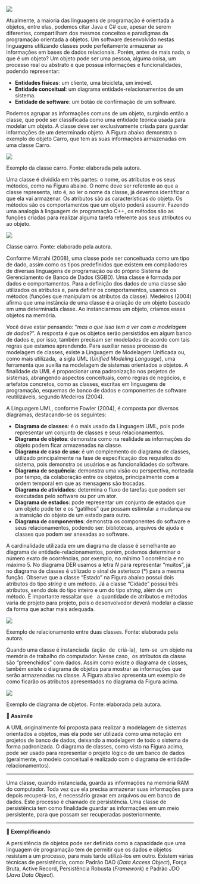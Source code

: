 [![](https://ampli-images.s3.amazonaws.com/production/1c4cc65f-046a-4ca7-b790-c97e007914ba/original)](https://ampli-images.s3.amazonaws.com/production/1c4cc65f-046a-4ca7-b790-c97e007914ba/original)

Atualmente, a maioria das linguagens de programação é orientada a objetos, entre elas, podemos citar Java e C# que, apesar de serem diferentes, compartilham dos mesmos conceitos e paradigmas da programação orientada a objetos. Um software desenvolvido nestas linguagens utilizando classes pode perfeitamente armazenar as informações em bases de dados relacionais. Porém, antes de mais nada, o que é um objeto? Um objeto pode ser uma pessoa, alguma coisa, um processo real ou abstrato e que possua informações e funcionalidades, podendo representar:

- **Entidades físicas**: um cliente, uma bicicleta, um imóvel.
- **Entidade conceitual**: um diagrama entidade-relacionamentos de um sistema.
- **Entidade de software**: um botão de confirmação de um software.

Podemos agrupar as informações comuns de um objeto, surgindo então a classe, que pode ser classificada como uma entidade teórica usada para modelar um objeto. A classe deve ser exclusivamente criada para guardar informações de um determinado objeto. A Figura abaixo demonstra o exemplo do objeto Carro, que tem as suas informações armazenadas em uma classe Carro.

[![](https://ampli-images.s3.amazonaws.com/production/02d1e197-a99d-4cd9-9362-a68613d3ef22/original)](https://ampli-images.s3.amazonaws.com/production/02d1e197-a99d-4cd9-9362-a68613d3ef22/original)

Exemplo da classe carro. Fonte: elaborada pela autora.

Uma classe é dividida em três partes: o nome, os atributos e os seus métodos, como na Figura abaixo. O nome deve ser referente ao que a classe representa, isto é, ao ler o nome da classe, já devemos identificar o que ela vai armazenar. Os atributos são as características do objeto. Os métodos são os comportamentos que um objeto poderá assumir. Fazendo uma analogia à linguagem de programação C++, os métodos são as funções criadas para realizar alguma tarefa referente aos seus atributos ou ao objeto.

[![](https://ampli-images.s3.amazonaws.com/production/f35aa4de-36fc-4168-be58-57aef3817f5a/original)](https://ampli-images.s3.amazonaws.com/production/f35aa4de-36fc-4168-be58-57aef3817f5a/original)

Classe carro. Fonte: elaborado pela autora.

Conforme Mizrahi (2008), uma classe pode ser conceituada como um tipo de dado, assim como os tipos predefinidos que existem em compiladores de diversas linguagens de programação ou do próprio Sistema de Gerenciamento de Banco de Dados (SGBD). Uma classe é formada por dados e comportamentos. Para a definição dos dados de uma classe são utilizados os atributos e, para definir os comportamentos, usamos os métodos (funções que manipulam os atributos da classe). Medeiros (2004) afirma que uma instância de uma classe é a criação de um objeto baseado em uma determinada classe. Ao instanciarmos um objeto, criamos esses objetos na memória.

Você deve estar pensando: “_mas o que isso tem a ver com a modelagem de dados_?”. A resposta é que os objetos serão persistidos em algum banco de dados e, por isso, também precisam ser modelados de acordo com tais regras que estamos aprendendo. Para auxiliar nesse processo de modelagem de classes, existe a Linguagem de Modelagem Unificada ou, como mais utilizada,  a sigla UML (_Unified Modeling Language_), uma ferramenta que auxilia na modelagem de sistemas orientados a objetos. A finalidade da UML é proporcionar uma padronização nos projetos de sistemas, abrangendo aspectos conceituais, como regras de negócios, e artefatos concretos, como as classes, escritas em linguagens de programação, esquemas de banco de dados e componentes de software reutilizáveis, segundo Medeiros (2004).

A Linguagem UML, conforme Fowler (2004), é composta por diversos diagramas, destacando-se os seguintes:

- **Diagrama de classes**: é o mais usado da Linguagem UML, pois pode representar um conjunto de classes e seus relacionamentos.
- **Diagrama de objetos**: demonstra como na realidade as informações do objeto podem ficar armazenadas na classe.
- **Diagrama de caso de uso**: é um complemento do diagrama de classes, utilizado principalmente na fase de especificação dos requisitos do sistema, pois demonstra os usuários e as funcionalidades do software.
- **Diagrama de sequência**: demonstra uma visão ou perspectiva, norteada por tempo, da colaboração entre os objetos, principalmente com a ordem temporal em que as mensagens são trocadas.
- **Diagrama de atividades**: determina o fluxo de tarefas que podem ser executadas pelo software ou por um ator.
- **Diagrama de estados**: pode representar um conjunto de estados que um objeto pode ter e os “gatilhos” que possam estimular a mudança ou a transição do objeto de um estado para outro.
- **Diagrama de componentes**: demonstra os componentes do software e seus relacionamentos, podendo ser: bibliotecas, arquivos de ajuda e classes que podem ser anexadas ao software.

A cardinalidade utilizada em um diagrama de classe é semelhante ao diagrama de entidade-relacionamentos, porém, podemos determinar o número exato de ocorrências, por exemplo, no mínimo 1 ocorrência e no máximo 5. No diagrama DER usamos a letra _N_ para representar “muitos”, já no diagrama de classes é utilizado o sinal de asterisco (*) para a mesma função. Observe que a classe “Estado” na Figura abaixo possui dois atributos do tipo _string_ e um método. Já a classe “Cidade” possui três atributos, sendo dois do tipo inteiro e um do tipo _string_, além de um método. É importante ressaltar que   a quantidade de atributos e métodos varia de projeto para projeto, pois o desenvolvedor deverá modelar a classe da forma que achar mais adequada.

[![](https://ampli-images.s3.amazonaws.com/production/46442332-a98d-464b-aebb-e709f9853725/original)](https://ampli-images.s3.amazonaws.com/production/46442332-a98d-464b-aebb-e709f9853725/original)

Exemplo de relacionamento entre duas classes. Fonte: elaborada pela autora.

Quando uma classe é instanciada  (ação  de  criá-la),  tem-se  um objeto na memória de trabalho do computador. Nesse caso,  os atributos da classe são “preenchidos” com dados. Assim como existe o diagrama de classes, também existe o diagrama de objetos para mostrar as informações que serão armazenadas na classe. A Figura abaixo apresenta um exemplo de como ficarão os atributos apresentados no diagrama da Figura acima.

[![](https://ampli-images.s3.amazonaws.com/production/30bb94df-c693-498a-86fe-d0c1f96c65d2/original)](https://ampli-images.s3.amazonaws.com/production/30bb94df-c693-498a-86fe-d0c1f96c65d2/original)

Exemplo de diagrama de objetos. Fonte: elaborada pela autora.

**🔁 Assimile**

A UML originalmente foi proposta para realizar a modelagem de sistemas orientados a objetos, mas ela pode ser utilizada como uma notação em projetos de banco de dados, deixando a modelagem de todo o sistema de forma padronizada. O diagrama de classes, como visto na Figura acima, pode ser usado para representar o projeto lógico de um banco de dados (geralmente, o modelo conceitual é realizado com o diagrama de entidade-relacionamentos).

_______

Uma classe, quando instanciada, guarda as informações na memória RAM do computador. Toda vez que ela precisa armazenar suas informações para depois recuperá-las, é necessário gravar em arquivos ou em banco de dados. Este processo é chamado de persistência. Uma classe de persistência tem como finalidade guardar as informações em um meio persistente, para que possam ser recuperadas posteriormente.

_______

**📝 Exemplificando**

A persistência de objetos pode ser definida como a capacidade que uma linguagem de programação tem de permitir que os dados e objetos resistam a um processo, para mais tarde utilizá-los em outro. Existem várias técnicas de persistência, como: Padrão DAO (_Data Access Object_), Força Bruta, Active Record, Persistência Robusta (_Framework_) e Padrão JDO (_Java Data Object_).